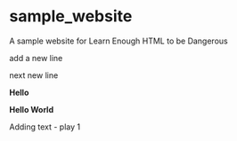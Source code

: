 # sample_website
A sample website for Learn Enough HTML to be Dangerous
<p>add a new line</p>
<p>next new line </p>
<b>Hello</b>
<p>
  <b>Hello World</b>
 </p>
  <body>
  <p>Adding text - play 1</p>
  </body>

<html>
  <head>
    <title>Learn</title>
  </head>
  <body>
    <Learning html>
      </body>
    </html>
